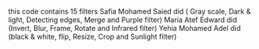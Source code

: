 this code contains 15 filters 
Safia Mohamed Saied  did ( Gray scale, Dark & light, Detecting edges, Merge and Purple filter)
Maria Atef Edward did (Invert, Blur, Frame, Rotate and  Infrared filter)
Yehia Mohamed Adel  did (black & white, flip, Resize, Crop and Sunlight filter)
